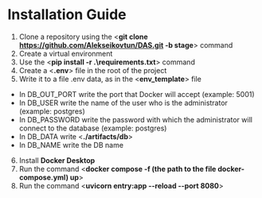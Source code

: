 # Installation Guide
1. Clone a repository using the <**git clone https://github.com/Alekseikovtun/DAS.git -b stage**> command
2. Create a virtual environment
3. Use the <**pip install -r .\requirements.txt**> command
4. Create a <**.env**> file in the root of the project
5. Write it to a file .env data, as in the <**env_template**> file
- In DB_OUT_PORT  write the port that Docker will accept (example: 5001)
- In DB_USER write the name of the user who is the administrator (example: postgres)
- In DB_PASSWORD write the password with which the administrator will connect to the database (example: postgres)
- In DB_DATA write <**./artifacts/db**>
- In DB_NAME write the DB name
6. Install **Docker Desktop**
7. Run the command <**docker compose -f (the path to the file docker-compose.yml) up**>
8. Run the command <**uvicorn entry:app --reload --port 8080**>
